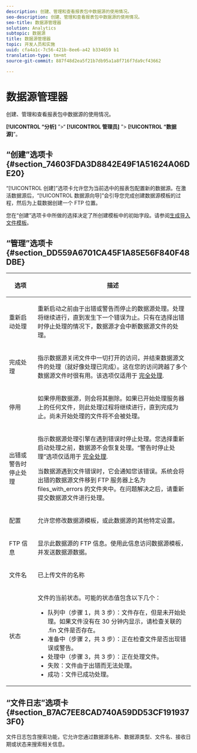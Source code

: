 ```yaml
---
description: 创建、管理和查看报表包中数据源的使用情况。
seo-description: 创建、管理和查看报表包中数据源的使用情况。
seo-title: 数据源管理器
solution: Analytics
subtopic: 数据源
title: 数据源管理器
topic: 开发人员和实施
uuid: cfa4a1c-7c56-421b-8ee6-a42 b334659 b1
translation-type: tm+mt
source-git-commit: 887f48d2ea5f21b7db95a1a8f716f7da9cf43662

---
```



# 数据源管理器

创建、管理和查看报表包中数据源的使用情况。

**[!UICONTROL “分析]** ”&gt;“ **[!UICONTROL 管理员]** ”&gt; **[!UICONTROL “数据源]**”。

## “创建”选项卡{#section_74603FDA3D8842E49F1A51624A06DE20}

“[!UICONTROL 创建]”选项卡允许您为当前选中的报表包配置新的数据源。在激活数据源后，“[!UICONTROL 数据源向导]”会引导您完成创建数据源模板的过程，然后为上载数据创建一个 FTP 位置。

您在“创建”选项卡中所做的选择决定了所创建模板中的初始字段。请参阅[生成导入文件模板](../../import/c-data-sources/datasrc-template/t-datasrc-creating-data-sources-file.md#task_A2F150D9DC1A4D338E878534FA506267)。

## “管理”选项卡{#section_DD559A6701CA45F1A85E56F840F48DBE}

<table id="table_F74696EC855441328CFE0BF49C20D9B0"> 
 <thead> 
  <tr> 
   <th colname="col1" class="entry"> <p>选项 </p> </th> 
   <th colname="col2" class="entry"> <p>描述 </p> </th> 
  </tr> 
 </thead>
 <tbody> 
  <tr> 
   <td colname="col1"> <p>重新启动处理 </p> </td> 
   <td colname="col2"> <p>重新启动之前由于出错或警告而停止的数据源处理。处理将继续进行，直到发生下一个错误为止。只有在选择<span class="uicontrol">出错时停止处理</span>的情况下，数据源才会中断数据源文件的处理。 </p> </td> 
  </tr> 
  <tr> 
   <td colname="col1"> <p>完成处理 </p> </td> 
   <td colname="col2"> <p>指示数据源关闭文件中一切打开的访问，并结束数据源文件的处理（就好像处理已完成）。这在您的访问跨越了多个数据源文件时很有用。该选项仅适用于 <a href="../../import/c-data-sources/c-datasrc-types/datasrc-full-processing.md#concept_975B1BB9981D49139B4EE09C78CDE6ED" type="concept" format="dita" scope="local"> 完全处理</a>. </p> </td> 
  </tr> 
  <tr> 
   <td colname="col1"> <p>停用 </p> </td> 
   <td colname="col2"> <p> 如果停用数据源，则会将其删除。如果已开始处理服务器上的任何文件，则此处理过程将继续进行，直到完成为止。尚未开始处理的文件将不会被处理。 </p> </td> 
  </tr> 
  <tr> 
   <td colname="col1"> <p>出错或警告时停止处理 </p> </td> 
   <td colname="col2"> <p> 指示数据源处理引擎在遇到错误时停止处理。您选择重新启动处理之前，数据源不会恢复处理。“警告时停止处理”选项仅适用于 <a href="../../import/c-data-sources/c-datasrc-types/datasrc-full-processing.md#concept_975B1BB9981D49139B4EE09C78CDE6ED" type="concept" format="dita" scope="local"> 完全处理</a>. </p> <p>当数据源遇到文件错误时，它会通知您该错误。系统会将出错的数据源文件移到 FTP 服务器上名为 <span class="filepath">files_with_errors</span> 的文件夹中。在问题解决之后，请重新提交数据源文件进行处理。 </p> </td> 
  </tr> 
  <tr> 
   <td colname="col1"> <p>配置 </p> </td> 
   <td colname="col2"> <p>允许您修改数据源模板，或此数据源的其他特定设置。 </p> </td> 
  </tr> 
  <tr> 
   <td colname="col1"> <p>FTP 信息 </p> </td> 
   <td colname="col2"> <p>显示此数据源的 FTP 信息。使用此信息访问数据源模板，并发送数据源数据。 </p> </td> 
  </tr> 
  <tr> 
   <td colname="col1"> <p>文件名 </p> </td> 
   <td colname="col2"> <p>已上传文件的名称 </p> </td> 
  </tr> 
  <tr> 
   <td colname="col1"> <p>状态 </p> </td> 
   <td colname="col2"> <p> 文件的当前状态。可能的状态值包含以下几个： </p> 
    <ul id="ul_56A0BF8C1BE249F6BB39B0D11DA3997F"> 
     <li id="li_BAB359E08EDE4E0298C0362258789603">队列中（步骤 1，共 3 步）：文件存在，但是未开始处理。如果文件没有在 30 分钟内显示，请检查关联的 <span class="filepath">.fin</span> 文件是否存在。 </li> 
     <li id="li_A09A14F42CB74F01B694799740B3DA17">准备中（步骤 2，共 3 步）：正在检查文件是否出现错误或警告。 </li> 
     <li id="li_793FDCDB64CF434D82CAF5B6E9BDE557">处理中（步骤 3，共 3 步）：正在处理文件。 </li> 
     <li id="li_1D8C4B241FF0453EAF7DDFD8354C5573">失败：文件由于出错而无法处理。 </li> 
     <li id="li_A52507602FB4492B83A70AF6449A539A">成功：文件已成功处理。 </li> 
    </ul> </td> 
  </tr> 
 </tbody> 
</table>

## “文件日志”选项卡 {#section_B7AC7EE8CAD740A59DD53CF1919373F0}

文件日志包含搜索功能，它允许您通过数据源名称、数据源类型、文件名、接收日期或状态来搜索相关信息。
